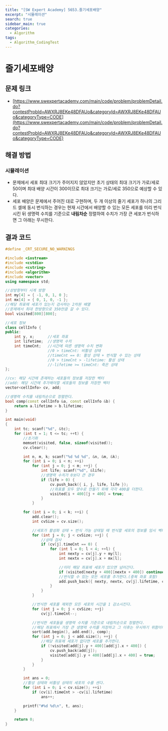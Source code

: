 ```yaml
---
title: "[SW Expert Academy] 5653.줄기세포배양"
excerpt: "시뮬레이션"
search: true
sidebar_main: true
categories:
  - Algorithm
tags:
  - Algorithm_CodingTest
---
```


# 줄기세포배양

## 문제 링크
- [https://www.swexpertacademy.com/main/code/problem/problemDetail.do?contestProbId=AWXRJ8EKe48DFAUo&categoryId=AWXRJ8EKe48DFAUo&categoryType=CODE](https://www.swexpertacademy.com/main/code/problem/problemDetail.do?contestProbId=AWXRJ8EKe48DFAUo&categoryId=AWXRJ8EKe48DFAUo&categoryType=CODE)

## 해결 방법
### 시뮬레이션
- 문제에서 세포 최대 크기가 주어지지 않았지만 초기 상태의 최대 크기가 가로/세로 50이며 최대 배양 시간이 300이므로 최대 크기는 가로/세로 350으로 예상할 수 있다.
- 세포 배양은 문제에서 주어진 대로 구현하며, 두 개 이상의 줄기 세포가 하나의 그리드 셀에 동시 번식하는 경우는 현재 시간에서 배양할 수 있는 모든 세포를 미리 번식시킨 뒤 생명력 수치를 기준으로 **내림차순** 정렬하여 수치가 가장 큰 세포가 번식하면 그 아래는 무시한다.

## 결과 코드

```cpp
#define _CRT_SECURE_NO_WARNINGS

#include <iostream>
#include <cstdio>
#include <cstring>
#include <algorithm>
#include <vector>
using namespace std;

//상방향부터 시계 방향
int my[4] = { -1, 0, 1, 0 };
int mx[4] = { 0, 1, 0, -1 };
//해당 좌표에 세포가 있는지 검사하는 2차원 배열
//문제에서 최대 한방향으로 350만큼 갈 수 있다.
bool visited[800][800];

//세포 정보
class cellInfo {
public:
	int y, x;      //세포 좌표
	int lifetime;  //생명력 수치
	int timeCnt;   //시간에 따른 생명력 수치 변화
	               //0 > timeCnt: 비활성 상태
	               //timeCnt == 0: 활성 상태 + 번식할 수 있는 상태
                   //0 > timeCnt > -lifetime: 활성 상태
	               //-lifetime >= timeCnt: 죽은 상태
};

//cv: 해당 시간에 존재하는 세포들의 정보를 저장한 벡터
//add: 해당 시간에 추가해야할 세포들의 정보를 저장한 벡터
vector<cellInfo> cv, add;

//생명력 수치를 내림차순으로 정렬한다.
bool comp(const cellInfo &a, const cellInfo &b) {
	return a.lifetime > b.lifetime;
}

int main(void)
{
	int tc; scanf("%d", &tc);
	for (int t = 1; t <= tc; ++t) {
		//초기화
		memset(visited, false, sizeof(visited));
		cv.clear();

		int n, m, k; scanf("%d %d %d", &n, &m, &k);
		for (int i = 0; i < n; ++i)
			for (int j = 0; j < m; ++j) {
				int life; scanf("%d", &life);
				//생명력 수치가 0보다 큰 경우
				if (life > 0) {
					cv.push_back({ i, j, life, life });
					//좌표를 모두 양수로 만들기 위해 각각 400을 더한다.
					visited[i + 400][j + 400] = true;
				}
			}

		for (int i = 0; i < k; ++i) {
			add.clear();
			int cvSize = cv.size();

			//세포가 활성화 상태 + 번식 가능 상태일 때 번식할 세포의 정보를 임시 벡터에 저장한다.
			for (int j = 0; j < cvSize; ++j) {
				//상태 검사
				if (cv[j].timeCnt == 0) {
					for (int l = 0; l < 4; ++l) {
						int nexty = cv[j].y + my[l];
						int nextx = cv[j].x + mx[l];

						//이미 해당 좌표에 세포가 있으면 넘어간다.
						if (visited[nexty + 400][nextx + 400]) continue;
						//번식할 수 있는 모든 세포를 추가한다.(중복 좌표 포함)
						add.push_back({ nexty, nextx, cv[j].lifetime, cv[j].lifetime });
					}
				}
			}

			//번식한 세포를 제외한 모든 세포의 시간을 1 감소시킨다.
			for (int j = 0; j < cvSize; ++j)
				cv[j].timeCnt--;

			//번식한 세포들을 생명력 수치를 기준으로 내림차순으로 정렬한다.
			//해당 좌표에서 가장 큰 생명력 수치를 저장하고 그 이후는 무시하기 위함이다.
			sort(add.begin(), add.end(), comp);
			for (int j = 0; j < add.size(); ++j) {
				//해당 좌표에 세포가 없다면 세포를 추가한다.
				if (!visited[add[j].y + 400][add[j].x + 400]) {
					cv.push_back(add[j]);
					visited[add[j].y + 400][add[j].x + 400] = true;
				}
			}
		}

		int ans = 0;
		//활성 상태와 비활성 상태의 세포의 수를 센다.
		for (int i = 0; i < cv.size(); ++i)
			if (cv[i].timeCnt > -cv[i].lifetime)
				ans++;

		printf("#%d %d\n", t, ans);
	}

	return 0;
}
```
